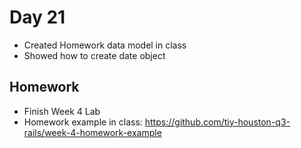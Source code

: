 Day 21
================================

* Created Homework data model in class
* Showed how to create date object


Homework
-----------------

* Finish Week 4 Lab
* Homework example in class:
  https://github.com/tiy-houston-q3-rails/week-4-homework-example

